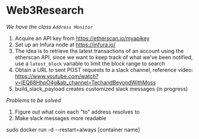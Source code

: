 # Web3Research

*We have the class `Address Monitor`*

1. Acquire an API key from https://etherscan.io/myapikey
2. Set up an Infura node at https://infura.io/
3. The idea is to retrieve the latest transactions of an account using the etherscan API, since we want to keep track of what we've been notified, use a `latest_block` variable to limit the block range to search
4. Obtain a URL to sent POST requests to a slack channel, reference video: https://www.youtube.com/watch?v=lEQ68HhpO4g&ab_channel=TechandBeyondWithMoss
5. build_slack_payload creates customized slack messages (in progress)

*Problems to be solved*
1. Figure out what coin each "to" address resolves to
2. Make slack messages more readable

sudo docker run -d --restart=always [container name]
